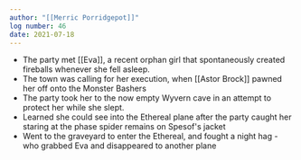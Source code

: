 ```yaml
---
author: "[[Merric Porridgepot]]"
log number: 46
date: 2021-07-18
---
```

- The party met [[Eva]], a recent orphan girl that spontaneously created fireballs whenever she fell asleep.
- The town was calling for her execution, when [[Astor Brock]] pawned her off onto the Monster Bashers
- The party took her to the now empty Wyvern cave in an attempt to protect her while she slept.
- Learned she could see into the Ethereal plane after the party caught her staring at the phase spider remains on Spesof's jacket
- Went to the graveyard to enter the Ethereal, and fought a night hag - who grabbed Eva and disappeared to another plane